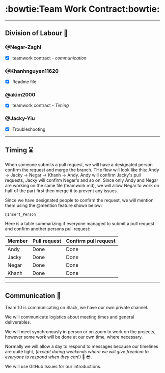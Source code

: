 # :bowtie:**Team Work Contract**:bowtie:

------
## Division of Labour :runner:


### @Negar-Zaghi 
- [x] teamwork contract - _communication_
### @Khanhnguyen11620 
- [x] Readme file
### @akim2000
- [x] teamwork contract - _Timing_
### @Jacky-Yiu
- [x] Troubleshooting

------
## Timing :hourglass:
When someone submits a pull request, we will have a designated person confirm the request and merge the branch.
THe flow will look like this: Andy -> Jacky -> Negar -> Khanh -> Andy. Andy will confirm Jacky's pull requests, Jacky will confirm Negar's and so on. Since only Andy and Negar are working on the same file (teamwork.md), we will allow Negar to work on half of the part first then merge it to prevent any issues.

Since we have designated people to confirm the request, we will mention them using the @mention feature shown below:
````
@Insert_Person
````

Here is a table summarizing if everyone managed to submit a pull request and confirm another persons pull request:

Member | Pull request | Confirm pull request
-------|--------------|---------------------
Andy| Done | Done
Jacky| Done | Done 
Negar| Done | Done 
Khanh| Done | Done 



------
## Communication :speech_balloon:


Team 10 is communicating on Slack, we have our own private channel.

We will communicate logistics about meeting times and general deliverables. 

We will meet synchronously in person or on zoom to work on the projects, however some work will be done at our own time, where necessary.

Normally we will allow a day to respond to messages because our timelines are quite tight, (_except during weekends where we will give freedom to everyone to respond when they can_!) :chocolate_bar: :sunglasses:.

We will use GitHub Issues for our introductions.
